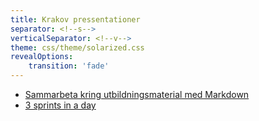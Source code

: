 ```yaml
---
title: Krakov pressentationer
separator: <!--s-->
verticalSeparator: <!--v-->
theme: css/theme/solarized.css
revealOptions:
    transition: 'fade'
---
```


* [Sammarbeta kring utbildningsmaterial med Markdown](?md=markdown.md)
* [3 sprints in a day](?md=ohHappyDay.md) 


